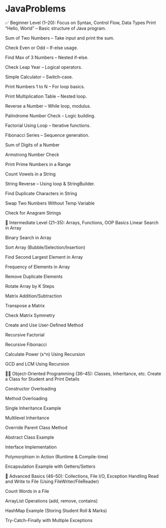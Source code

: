 # JavaProblems

✅ Beginner Level (1–20): Focus on Syntax, Control Flow, Data Types
Print “Hello, World” – Basic structure of Java program.

Sum of Two Numbers – Take input and print the sum.

Check Even or Odd – If-else usage.

Find Max of 3 Numbers – Nested if-else.

Check Leap Year – Logical operators.

Simple Calculator – Switch-case.

Print Numbers 1 to N – For loop basics.

Print Multiplication Table – Nested loop.

Reverse a Number – While loop, modulus.

Palindrome Number Check – Logic building.

Factorial Using Loop – Iterative functions.

Fibonacci Series – Sequence generation.

Sum of Digits of a Number

Armstrong Number Check

Print Prime Numbers in a Range

Count Vowels in a String

String Reverse – Using loop & StringBuilder.

Find Duplicate Characters in String

Swap Two Numbers Without Temp Variable

Check for Anagram Strings

🔁 Intermediate Level (21–35): Arrays, Functions, OOP Basics
Linear Search in Array

Binary Search in Array

Sort Array (Bubble/Selection/Insertion)

Find Second Largest Element in Array

Frequency of Elements in Array

Remove Duplicate Elements

Rotate Array by K Steps

Matrix Addition/Subtraction

Transpose a Matrix

Check Matrix Symmetry

Create and Use User-Defined Method

Recursive Factorial

Recursive Fibonacci

Calculate Power (x^n) Using Recursion

GCD and LCM Using Recursion

👨‍🏫 Object-Oriented Programming (36–45): Classes, Inheritance, etc.
Create a Class for Student and Print Details

Constructor Overloading

Method Overloading

Single Inheritance Example

Multilevel Inheritance

Override Parent Class Method

Abstract Class Example

Interface Implementation

Polymorphism in Action (Runtime & Compile-time)

Encapsulation Example with Getters/Setters

🧠 Advanced Basics (46–50): Collections, File I/O, Exception Handling
Read and Write to File (Using FileWriter/FileReader)

Count Words in a File

ArrayList Operations (add, remove, contains)

HashMap Example (Storing Student Roll & Marks)

Try-Catch-Finally with Multiple Exceptions
